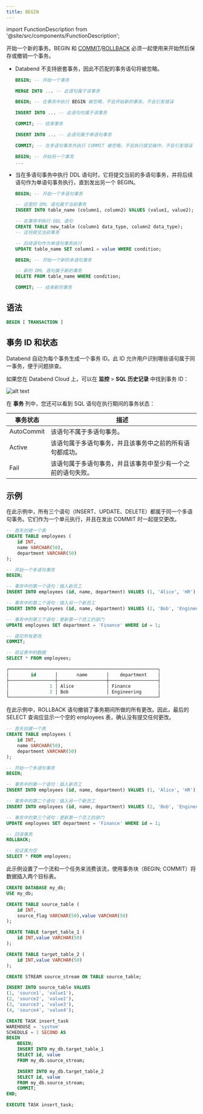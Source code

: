 ```yaml
---
title: BEGIN
---
```

import FunctionDescription from '@site/src/components/FunctionDescription';

<FunctionDescription description="引入或更新: v1.2.371"/>

开始一个新的事务。BEGIN 和 [COMMIT](commit.md)/[ROLLBACK](rollback.md) 必须一起使用来开始然后保存或撤销一个事务。

- Databend 不支持嵌套事务，因此不匹配的事务语句将被忽略。

    ```sql title="示例:"
    BEGIN; -- 开始一个事务

    MERGE INTO ... -- 此语句属于该事务

    BEGIN; -- 在事务中执行 BEGIN 被忽略，不会开始新的事务，不会引发错误

    INSERT INTO ... -- 此语句也属于该事务

    COMMIT; -- 结束事务

    INSERT INTO ... -- 此语句属于单语句事务

    COMMIT; -- 在多语句事务外执行 COMMIT 被忽略，不会执行提交操作，不会引发错误

    BEGIN; -- 开始另一个事务
    ... 
    ```

- 当在多语句事务中执行 DDL 语句时，它将提交当前的多语句事务，并将后续语句作为单语句事务执行，直到发出另一个 BEGIN。

    ```sql title="示例:"
    BEGIN; -- 开始一个多语句事务

    -- 这里的 DML 语句属于当前事务
    INSERT INTO table_name (column1, column2) VALUES (value1, value2);

    -- 在事务中执行 DDL 语句
    CREATE TABLE new_table (column1 data_type, column2 data_type); 
    -- 这将提交当前事务

    -- 后续语句作为单语句事务执行
    UPDATE table_name SET column1 = value WHERE condition;

    BEGIN; -- 开始一个新的多语句事务

    -- 新的 DML 语句属于新的事务
    DELETE FROM table_name WHERE condition;

    COMMIT; -- 结束新的事务
    ```


## 语法

```sql
BEGIN [ TRANSACTION ]
```

## 事务 ID 和状态

Databend 自动为每个事务生成一个事务 ID。此 ID 允许用户识别哪些语句属于同一事务，便于问题排查。

如果您在 Databend Cloud 上，可以在 **监控** > **SQL 历史记录** 中找到事务 ID：

![alt text](../../../../../../static/img/documents/sql/transaction-id.png)

在 **事务** 列中，您还可以看到 SQL 语句在执行期间的事务状态：

| 事务状态 | 描述                                                                                                                 |
|--------------------|-----------------------------------------------------------------------------------------------------------------------------|
| AutoCommit         | 该语句不属于多语句事务。                                                                 |
| Active             | 该语句属于多语句事务，并且该事务中之前的所有语句都成功。   |
| Fail               | 该语句属于多语句事务，并且该事务中至少有一个之前的语句失败。 |

## 示例

在此示例中，所有三个语句（INSERT、UPDATE、DELETE）都属于同一个多语句事务。它们作为一个单元执行，并且在发出 COMMIT 时一起提交更改。

```sql
-- 首先创建一个表
CREATE TABLE employees (
    id INT,
    name VARCHAR(50),
    department VARCHAR(50)
);

-- 开始一个多语句事务
BEGIN;

-- 事务中的第一个语句：插入新员工
INSERT INTO employees (id, name, department) VALUES (1, 'Alice', 'HR');

-- 事务中的第二个语句：插入另一个新员工
INSERT INTO employees (id, name, department) VALUES (2, 'Bob', 'Engineering');

-- 事务中的第三个语句：更新第一个员工的部门
UPDATE employees SET department = 'Finance' WHERE id = 1;

-- 提交所有更改
COMMIT;

-- 验证表中的数据
SELECT * FROM employees;

┌───────────────────────────────────────────────────────┐
│        id       │       name       │    department    │
├─────────────────┼──────────────────┼──────────────────┤
│               1 │ Alice            │ Finance          │
│               2 │ Bob              │ Engineering      │
└───────────────────────────────────────────────────────┘
```

在此示例中，ROLLBACK 语句撤销了事务期间所做的所有更改。因此，最后的 SELECT 查询应显示一个空的 employees 表，确认没有提交任何更改。

```sql
-- 首先创建一个表
CREATE TABLE employees (
    id INT,
    name VARCHAR(50),
    department VARCHAR(50)
);

-- 开始一个多语句事务
BEGIN;

-- 事务中的第一个语句：插入新员工
INSERT INTO employees (id, name, department) VALUES (1, 'Alice', 'HR');

-- 事务中的第二个语句：插入另一个新员工
INSERT INTO employees (id, name, department) VALUES (2, 'Bob', 'Engineering');

-- 事务中的第三个语句：更新第一个员工的部门
UPDATE employees SET department = 'Finance' WHERE id = 1;

-- 回滚事务
ROLLBACK;

-- 验证表为空
SELECT * FROM employees;
```

此示例设置了一个流和一个任务来消费该流，使用事务块（BEGIN; COMMIT）将数据插入两个目标表。

```sql
CREATE DATABASE my_db;
USE my_db;

CREATE TABLE source_table (
    id INT,
    source_flag VARCHAR(50),value VARCHAR(50)
);

CREATE TABLE target_table_1 (
    id INT,value VARCHAR(50)
);

CREATE TABLE target_table_2 (
    id INT,value VARCHAR(50)
);

CREATE STREAM source_stream ON TABLE source_table;

INSERT INTO source_table VALUES 
(1, 'source1', 'value1'),
(2, 'source2', 'value2'),
(3, 'source3', 'value3'),
(4, 'source4', 'value4');

CREATE TASK insert_task
WAREHOUSE = 'system' 
SCHEDULE = 1 SECOND AS 
BEGIN
    BEGIN;
    INSERT INTO my_db.target_table_1 
    SELECT id, value 
    FROM my_db.source_stream; 

    INSERT INTO my_db.target_table_2 
    SELECT id, value 
    FROM my_db.source_stream; 
    COMMIT;
END;

EXECUTE TASK insert_task;
```